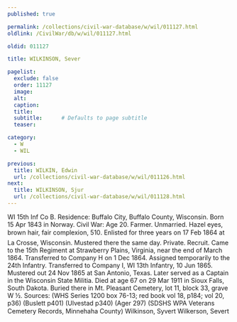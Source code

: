 ```yaml
---
published: true

permalink: /collections/civil-war-database/w/wil/011127.html
oldlink: /CivilWar/db/w/wil/011127.html

oldid: 011127

title: WILKINSON, Sever

pagelist:
  exclude: false
  order: 11127
  image: 
  alt:
  caption:
  title:
  subtitle:      # Defaults to page subtitle
  teaser:

category: 
  - W 
  - WIL

previous:
  title: WILKIN, Edwin
  url: /collections/civil-war-database/w/wil/011126.html  
next:
  title: WILKINSON, Sjur
  url: /collections/civil-war-database/w/wil/011128.html   
---
```

WI 15th Inf Co B. Residence: Buffalo City, Buffalo County, Wisconsin. Born 15 Apr 1843 in Norway. Civil War: Age 20. Farmer. Unmarried. Hazel eyes, brown hair, fair complexion, 5&#146;10&#148;. Enlisted for three years on 17 Feb 1864 at La Crosse, Wisconsin. Mustered there the same day. Private. Recruit. Came to the 15th Regiment at Strawberry Plains, Virginia, near the end of March 1864. Transferred to Company H on 1 Dec 1864. Assigned temporarily to the 24th Infantry. Transferred to Company I, WI 13th Infantry, 10 Jun 1865. Mustered out 24 Nov 1865 at San Antonio, Texas. Later served as a Captain in the Wisconsin State Militia. Died at age 67 on 29 Mar 1911 in Sioux Falls, South Dakota. Buried there in Mt. Pleasant Cemetery, lot 11, block 33, grave W &frac12;. Sources: (WHS Series 1200 box 76-13; red book vol 18, p184; vol 20, p36) (Buslett p401) (Ulvestad p340) (Ager 297) (SDSHS WPA Veterans Cemetery Records, Minnehaha County) &#147;Wilkinson, Syvert&#148; &#147;Wilkerson, Severt&#148;
